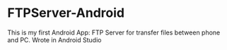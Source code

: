 # FTPServer-Android
This is my first Android App: FTP Server for transfer files between phone and PC. Wrote in Android Studio
